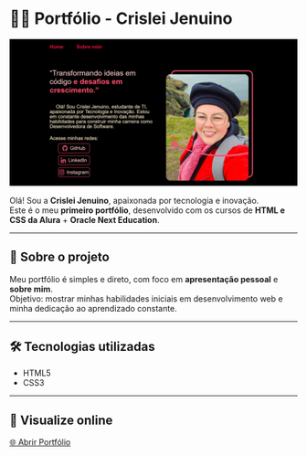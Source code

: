 # 👩‍💻 Portfólio - Crislei Jenuino

![Portfólio](https://github.com/CrisleiKeliJenuino/portifolio/blob/main/assets/portifolio.png)

Olá! Sou a **Crislei Jenuino**, apaixonada por tecnologia e inovação.  
Este é o meu **primeiro portfólio**, desenvolvido com os cursos de **HTML e CSS da Alura** + **Oracle Next Education**.

---

## 📌 Sobre o projeto

Meu portfólio é simples e direto, com foco em **apresentação pessoal** e **sobre mim**.  
Objetivo: mostrar minhas habilidades iniciais em desenvolvimento web e minha dedicação ao aprendizado constante.

---

## 🛠 Tecnologias utilizadas

- HTML5  
- CSS3  

---

## 🚀 Visualize online

[🌐 Abrir Portfólio]([https://github.com/CrisleiKeliJenuino/portifolio](https://portifolio-khaki-omega-18.vercel.app/))  


